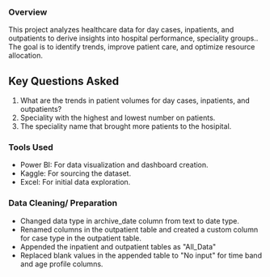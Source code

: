 ### Overview
This project analyzes healthcare data for day cases, inpatients, and outpatients to derive insights into hospital performance, speciality groups.. The goal is to identify trends, improve patient care, and optimize resource allocation.

## Key Questions Asked
1. What are the trends in patient volumes for day cases, inpatients, and outpatients?
2. Speciality with the highest and lowest number on patients.
3. The speciality name that brought more patients to the hosipital.

### Tools Used
- Power BI: For data visualization and dashboard creation.
- Kaggle: For sourcing the dataset.
- Excel: For initial data exploration.

### Data Cleaning/ Preparation
- Changed data type in archive_date column from text to date type.
- Renamed columns in the outpatient table and created a custom column for case type in the outpatient table.
- Appended the inpatient and outpatient tables as "All_Data"
- Replaced blank values in the appended table to "No input" for time band and age profile columns. 
